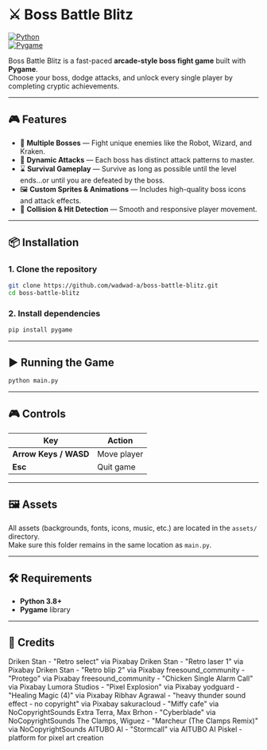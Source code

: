 # ⚔️ Boss Battle Blitz

[![Python](https://img.shields.io/badge/python-3.13.5-blue.svg)](https://www.python.org/)  
[![Pygame](https://img.shields.io/badge/pygame-2.6.1-green.svg)](https://www.pygame.org/news)

Boss Battle Blitz is a fast-paced **arcade-style boss fight game** built with **Pygame**.  
Choose your boss, dodge attacks, and unlock every single player by completing cryptic achievements.

---

## 🎮 Features
- 🐙 **Multiple Bosses** — Fight unique enemies like the Robot, Wizard, and Kraken.
- 🏹 **Dynamic Attacks** — Each boss has distinct attack patterns to master.
- ⌛ **Survival Gameplay** — Survive as long as possible until the level ends...or until you are defeated by the boss.
- 🖼 **Custom Sprites & Animations** — Includes high-quality boss icons and attack effects.
- 🎯 **Collision & Hit Detection** — Smooth and responsive player movement.

---

## 📦 Installation

### 1. Clone the repository
```bash
git clone https://github.com/wadwad-a/boss-battle-blitz.git
cd boss-battle-blitz
```
### 2. Install dependencies
```bash
pip install pygame
```

---

## ▶️ Running the Game
```bash
python main.py
```

---

## 🎮 Controls
| Key        | Action              |
|------------|--------------------|
| **Arrow Keys / WASD** | Move player |
| **Esc**    | Quit game |

---

## 🖼 Assets
All assets (backgrounds, fonts, icons, music, etc.) are located in the `assets/` directory.  
Make sure this folder remains in the same location as `main.py`.

---

## 🛠 Requirements
- **Python 3.8+**
- **Pygame** library

---

## 📃 Credits
Driken Stan - "Retro select" via Pixabay
Driken Stan - "Retro laser 1" via Pixabay
Driken Stan - "Retro blip 2" via Pixabay
freesound_community - "Protego" via Pixabay
freesound_community - "Chicken Single Alarm Call" via Pixabay
Lumora Studios - "Pixel Explosion" via Pixabay
yodguard - "Healing Magic (4)" via Pixabay
Ribhav Agrawal - "heavy thunder sound effect - no copyright" via Pixabay
sakuracloud - "Miffy cafe" via NoCopyrightSounds
Extra Terra, Max Brhon - "Cyberblade" via NoCopyrightSounds
The Clamps, Wiguez - "Marcheur (The Clamps Remix)" via NoCopyrightSounds
AITUBO AI - "Stormcall" via AITUBO AI
Piskel - platform for pixel art creation